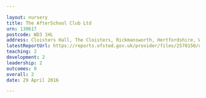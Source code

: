 ```yaml
---

layout: nursery
title: The AfterSchool Club Ltd
urn: 130617
postcode: WD3 1HL
address: Cloisters Hall, The Cloisters, Rickmansworth, Hertfordshire, WD3 1HL
latestReportUrl: https://reports.ofsted.gov.uk/provider/files/2570150/urn/130617.pdf
teaching: 2
development: 2
leadership: 2
outcomes: 0
overall: 2
date: 29 April 2016

---
```

